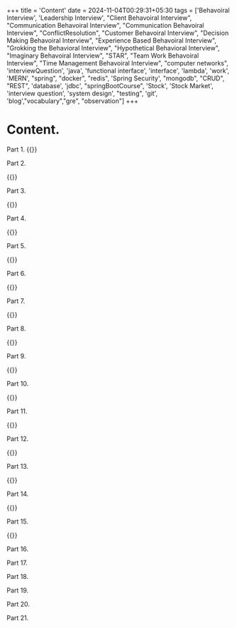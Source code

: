 +++
title = 'Content'
date = 2024-11-04T00:29:31+05:30
tags = ['Behavoiral Interview', 'Leadership Interview', "Client Behavoiral Interview", "Communication Behavoiral Interview",
    "Communication Behavoiral Interview", "ConflictResolution", "Customer Behavoiral Interview", "Decision Making Behavoiral Interview", "Experience Based Behavoiral Interview", "Grokking the Behavioral Interview", "Hypothetical Behavioral Interview", "Imaginary Behavoiral Interview", "STAR", "Team Work Behavoiral Interview", "Time Management Behavoiral Interview", "computer networks", 'interviewQuestion', 'java', 'functional interface', 'interface', 'lambda', 'work', 'MERN', "spring", "docker", "redis", 'Spring Security', "mongodb", "CRUD", "REST", 'database', 'jdbc', "springBootCourse", 'Stock', 'Stock Market', 'interview question', 'system design', "testing", 'git', 'blog',"vocabulary","gre", "observation"]
+++

# Content.


Part 1.
{{<youtube xRKLvTXIF_w>}}


Part 2.

{{<youtube PxL8W3WoK5k>}}

Part 3.

{{<youtube tw4wWCsGNe4>}}

Part 4.

{{<youtube nEno48RpDR4>}}

Part 5.

{{<youtube SqDbZOjW1uM>}}

Part 6.

{{<youtube YXRBBOjgrFU>}}

Part 7.

{{<youtube vz6vSZRuS2M>}}

Part 8.

{{<youtube i_D8MlBAk0A>}}

Part 9.

{{<youtube OwAtWoNpfqI>}}

Part 10.

{{<youtube GG37s1tbuRk>}}

Part 11.

{{<youtube WwY0I6nT8YA>}}

Part 12.

{{<youtube BdP_2GPoM9I>}}

Part 13.

{{<youtube DICqtlgDTyI>}}

Part 14.

{{<youtube BtB7saDkm_s>}}

Part 15.

{{<youtube D5VIvdAuohc>}}

Part 16.



Part 17.



Part 18.



Part 19.



Part 20.



Part 21.




